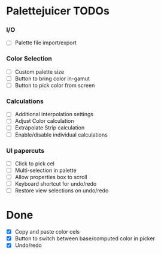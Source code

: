 # Palettejuicer TODOs

### I/O

- [ ] Palette file import/export

### Color Selection

- [ ] Custom palette size
- [ ] Button to bring color in-gamut
- [ ] Button to pick color from screen

### Calculations

- [ ] Additional interpolation settings
- [ ] Adjust Color calculation
- [ ] Extrapolate Strip calculation
- [ ] Enable/disable individual calculations

### UI papercuts

- [ ] Click to pick cel
- [ ] Multi-selection in palette
- [ ] Allow properties box to scroll
- [ ] Keyboard shortcut for undo/redo
- [ ] Restore view selections on undo/redo

# Done

- [x] Copy and paste color cels
- [x] Button to switch between base/computed color in picker
- [x] Undo/redo
